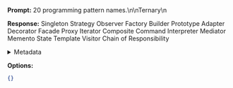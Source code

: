 **Prompt:**
20 programming pattern names.\n\nTernary\n

**Response:**
Singleton
Strategy
Observer
Factory
Builder
Prototype
Adapter
Decorator
Facade
Proxy
Iterator
Composite
Command
Interpreter
Mediator
Memento
State
Template
Visitor
Chain of Responsibility

<details><summary>Metadata</summary>

- Duration: 2117 ms
- Datetime: 2023-09-02T14:35:58.445908
- Model: gpt-3.5-turbo-0613

</details>

**Options:**
```json
{}
```

